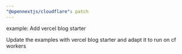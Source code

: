 ```yaml
---
"@opennextjs/cloudflare": patch
---
```


example: Add vercel blog starter

Update the examples with vercel blog starter and adapt it to run on cf workers
